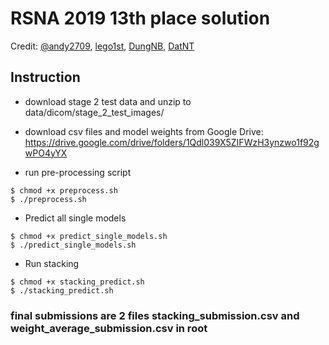 # RSNA 2019 13th place solution

Credit: [@andy2709](https://github.com/nhannguyen2709), [lego1st](https://github.com/Lego1st), [DungNB](https://github.com/dungnb1333), [DatNT](https://github.com/moewiee) 

## Instruction

- download stage 2 test data and unzip to data/dicom/stage_2_test_images/ 

- download csv files and model weights from Google Drive: https://drive.google.com/drive/folders/1Qdl039X5ZIFWzH3ynzwo1f92gwPO4yYX

- run pre-processing script

```
$ chmod +x preprocess.sh
$ ./preprocess.sh
```

- Predict all single models

```
$ chmod +x predict_single_models.sh
$ ./predict_single_models.sh
```

- Run stacking
```
$ chmod +x stacking_predict.sh
$ ./stacking_predict.sh
```

### final submissions are 2 files stacking_submission.csv and weight_average_submission.csv in root
